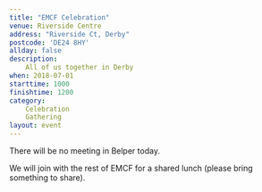 ```yaml
---
title: "EMCF Celebration"
venue: Riverside Centre
address: "Riverside Ct, Derby"
postcode: 'DE24 8HY'
allday: false
description: 
    All of us together in Derby
when: 2018-07-01
starttime: 1000
finishtime: 1200
category:
    Celebration
    Gathering
layout: event
---
```

There will be no meeting in Belper today.

We will join with the rest of EMCF for a shared lunch (please bring something to share).
